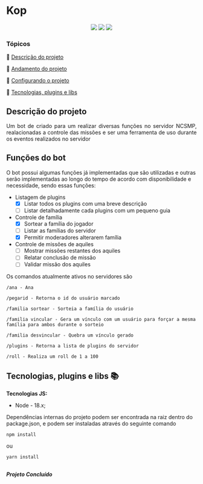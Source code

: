 <h1>Kop</h1>

<p  align="center">

<img  src="http://img.shields.io/static/v1?label=&message=Typescript&color=blue&style=for-the-badge"/>
<img  src="http://img.shields.io/static/v1?label=&message=Node&color=green&style=for-the-badge"/>
<img  src="http://img.shields.io/static/v1?label=&message=MongoDB&color=green&style=for-the-badge"/>

</p>

### Tópicos

:small_blue_diamond: [Descrição do projeto](#andamento-do-projeto)

:small_blue_diamond: [Andamento do projeto](#descrição-do-projeto)

:small_blue_diamond: [Configurando o projeto](#configurando-o-projeto)

:small_blue_diamond: [Tecnologias, plugins e libs](#tecnologias-plugins-e-libs-books)

## Descrição do projeto

<p align="justify">
Um bot de criado para um realizar diversas funções no servidor NCSMP, realacionadas a controle das missões e ser uma ferramenta de uso durante os eventos realizados no servidor
</p>

## Funções do bot

O bot possui algumas funções já implementadas que são utilizadas e outras serão implementadas ao longo do tempo de acordo com disponibilidade e necessidade, sendo essas funções:

- Listagem de plugins
  - [x] Listar todos os plugins com uma breve descrição
  - [ ] Listar detalhadamente cada plugins com um pequeno guia
- Controle de família
  - [x] Sortear a família do jogador
  - [ ] Listar as famílias do servidor
  - [x] Permitir moderadores alterarem família
- Controle de missões de aquiles
  - [ ] Mostrar missões restantes dos aquiles
  - [ ] Relatar conclusão de missão
  - [ ] Validar missão dos aquiles

Os comandos atualmente ativos no servidores são

    /ana - Ana

    /pegarid - Retorna o id do usuário marcado

    /familia sortear - Sorteia a família do usuário

    /familia vincular - Gera um vínculo com um usuário para forçar a mesma família para ambos durante o sorteio

    /familia desvincular - Quebra um vínculo gerado

    /plugins - Retorna a lista de plugins do servidor

    /roll - Realiza um roll de 1 a 100

## Tecnologias, plugins e libs :books:

**Tecnologias JS:**

- Node - 18.x;

Dependências internas do projeto podem ser encontrada na raiz dentro do package.json, e podem ser instaladas através do seguinte comando

```
npm install
```

ou

```
yarn install
```

##

**_Projeto Concluído_**
